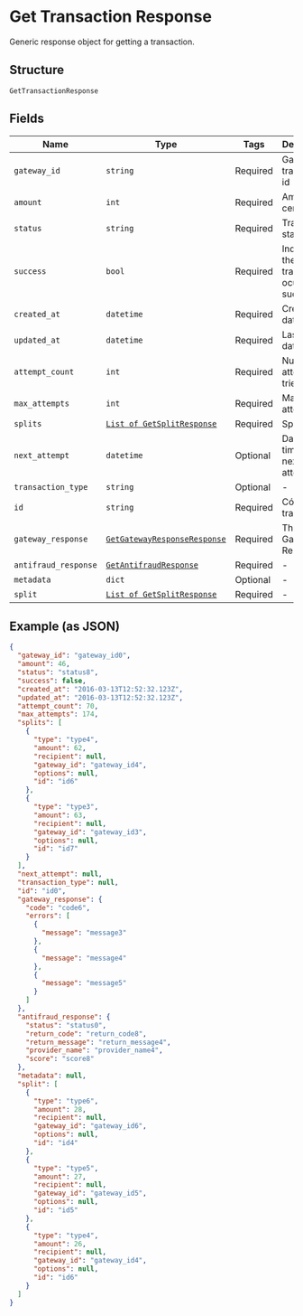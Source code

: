
# Get Transaction Response

Generic response object for getting a transaction.

## Structure

`GetTransactionResponse`

## Fields

| Name | Type | Tags | Description |
|  --- | --- | --- | --- |
| `gateway_id` | `string` | Required | Gateway transaction id |
| `amount` | `int` | Required | Amount in cents |
| `status` | `string` | Required | Transaction status |
| `success` | `bool` | Required | Indicates if the transaction ocurred successfuly |
| `created_at` | `datetime` | Required | Creation date |
| `updated_at` | `datetime` | Required | Last update date |
| `attempt_count` | `int` | Required | Number of attempts tried |
| `max_attempts` | `int` | Required | Max attempts |
| `splits` | [`List of GetSplitResponse`](/doc/models/get-split-response.md) | Required | Splits |
| `next_attempt` | `datetime` | Optional | Date and time of the next attempt |
| `transaction_type` | `string` | Optional | - |
| `id` | `string` | Required | Código da transação |
| `gateway_response` | [`GetGatewayResponseResponse`](/doc/models/get-gateway-response-response.md) | Required | The Gateway Response |
| `antifraud_response` | [`GetAntifraudResponse`](/doc/models/get-antifraud-response.md) | Required | - |
| `metadata` | `dict` | Optional | - |
| `split` | [`List of GetSplitResponse`](/doc/models/get-split-response.md) | Required | - |

## Example (as JSON)

```json
{
  "gateway_id": "gateway_id0",
  "amount": 46,
  "status": "status8",
  "success": false,
  "created_at": "2016-03-13T12:52:32.123Z",
  "updated_at": "2016-03-13T12:52:32.123Z",
  "attempt_count": 70,
  "max_attempts": 174,
  "splits": [
    {
      "type": "type4",
      "amount": 62,
      "recipient": null,
      "gateway_id": "gateway_id4",
      "options": null,
      "id": "id6"
    },
    {
      "type": "type3",
      "amount": 63,
      "recipient": null,
      "gateway_id": "gateway_id3",
      "options": null,
      "id": "id7"
    }
  ],
  "next_attempt": null,
  "transaction_type": null,
  "id": "id0",
  "gateway_response": {
    "code": "code6",
    "errors": [
      {
        "message": "message3"
      },
      {
        "message": "message4"
      },
      {
        "message": "message5"
      }
    ]
  },
  "antifraud_response": {
    "status": "status0",
    "return_code": "return_code8",
    "return_message": "return_message4",
    "provider_name": "provider_name4",
    "score": "score8"
  },
  "metadata": null,
  "split": [
    {
      "type": "type6",
      "amount": 28,
      "recipient": null,
      "gateway_id": "gateway_id6",
      "options": null,
      "id": "id4"
    },
    {
      "type": "type5",
      "amount": 27,
      "recipient": null,
      "gateway_id": "gateway_id5",
      "options": null,
      "id": "id5"
    },
    {
      "type": "type4",
      "amount": 26,
      "recipient": null,
      "gateway_id": "gateway_id4",
      "options": null,
      "id": "id6"
    }
  ]
}
```

